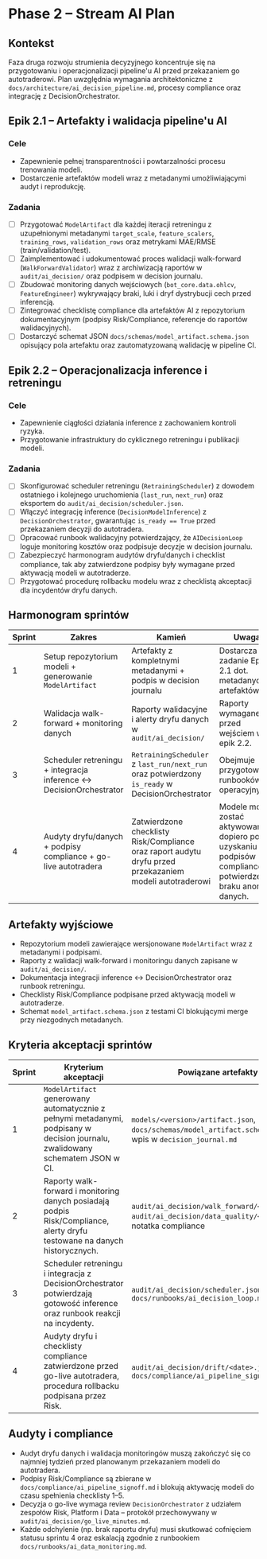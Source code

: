 # Phase 2 – Stream AI Plan

## Kontekst

Faza druga rozwoju strumienia decyzyjnego koncentruje się na przygotowaniu i operacjonalizacji pipeline'u AI przed przekazaniem go autotraderowi. Plan uwzględnia wymagania architektoniczne z `docs/architecture/ai_decision_pipeline.md`, procesy compliance oraz integrację z DecisionOrchestrator.

## Epik 2.1 – Artefakty i walidacja pipeline'u AI

### Cele
- Zapewnienie pełnej transparentności i powtarzalności procesu trenowania modeli.
- Dostarczenie artefaktów modeli wraz z metadanymi umożliwiającymi audyt i reprodukcję.

### Zadania
- [ ] Przygotować `ModelArtifact` dla każdej iteracji retreningu z uzupełnionymi metadanymi `target_scale`, `feature_scalers`, `training_rows`, `validation_rows` oraz metrykami MAE/RMSE (train/validation/test).
- [ ] Zaimplementować i udokumentować proces walidacji walk-forward (`WalkForwardValidator`) wraz z archiwizacją raportów w `audit/ai_decision/` oraz podpisem w decision journalu.
- [ ] Zbudować monitoring danych wejściowych (`bot_core.data.ohlcv`, `FeatureEngineer`) wykrywający braki, luki i dryf dystrybucji cech przed inferencją.
- [ ] Zintegrować checklistę compliance dla artefaktów AI z repozytorium dokumentacyjnym (podpisy Risk/Compliance, referencje do raportów walidacyjnych).
- [ ] Dostarczyć schemat JSON `docs/schemas/model_artifact.schema.json` opisujący pola artefaktu oraz zautomatyzowaną walidację w pipeline CI.

## Epik 2.2 – Operacjonalizacja inference i retreningu

### Cele
- Zapewnienie ciągłości działania inference z zachowaniem kontroli ryzyka.
- Przygotowanie infrastruktury do cyklicznego retreningu i publikacji modeli.

### Zadania
- [ ] Skonfigurować scheduler retreningu (`RetrainingScheduler`) z dowodem ostatniego i kolejnego uruchomienia (`last_run`, `next_run`) oraz eksportem do `audit/ai_decision/scheduler.json`.
- [ ] Włączyć integrację inference (`DecisionModelInference`) z `DecisionOrchestrator`, gwarantując `is_ready == True` przed przekazaniem decyzji do autotradera.
- [ ] Opracować runbook walidacyjny potwierdzający, że `AIDecisionLoop` loguje monitoring kosztów oraz podpisuje decyzje w decision journalu.
- [ ] Zabezpieczyć harmonogram audytów dryfu/danych i checklist compliance, tak aby zatwierdzone podpisy były wymagane przed aktywacją modeli w autotraderze.
- [ ] Przygotować procedurę rollbacku modelu wraz z checklistą akceptacji dla incydentów dryfu danych.

## Harmonogram sprintów

| Sprint | Zakres | Kamień | Uwaga |
| --- | --- | --- | --- |
| 1 | Setup repozytorium modeli + generowanie `ModelArtifact` | Artefakty z kompletnymi metadanymi + podpis w decision journalu | Dostarcza zadanie Epiku 2.1 dot. metadanych artefaktów. |
| 2 | Walidacja walk-forward + monitoring danych | Raporty walidacyjne i alerty dryfu danych w `audit/ai_decision/` | Raporty wymagane przed wejściem w epik 2.2. |
| 3 | Scheduler retreningu + integracja inference ↔️ DecisionOrchestrator | `RetrainingScheduler` z `last_run/next_run` oraz potwierdzony `is_ready` w DecisionOrchestrator | Obejmuje przygotowanie runbooków operacyjnych. |
| 4 | Audyty dryfu/danych + podpisy compliance + go-live autotradera | Zatwierdzone checklisty Risk/Compliance oraz raport audytu dryfu przed przekazaniem modeli autotraderowi | Modele mogą zostać aktywowane dopiero po uzyskaniu podpisów compliance i potwierdzeniu braku anomalii danych. |

## Artefakty wyjściowe
- Repozytorium modeli zawierające wersjonowane `ModelArtifact` wraz z metadanymi i podpisami.
- Raporty z walidacji walk-forward i monitoringu danych zapisane w `audit/ai_decision/`.
- Dokumentacja integracji inference ↔️ DecisionOrchestrator oraz runbook retreningu.
- Checklisty Risk/Compliance podpisane przed aktywacją modeli w autotraderze.
- Schemat `model_artifact.schema.json` z testami CI blokującymi merge przy niezgodnych metadanych.

## Kryteria akceptacji sprintów

| Sprint | Kryterium akceptacji | Powiązane artefakty |
| --- | --- | --- |
| 1 | `ModelArtifact` generowany automatycznie z pełnymi metadanymi, podpisany w decision journalu, zwalidowany schematem JSON w CI. | `models/<version>/artifact.json`, `docs/schemas/model_artifact.schema.json`, wpis w `decision_journal.md` |
| 2 | Raporty walk-forward i monitoring danych posiadają podpis Risk/Compliance, alerty dryfu testowane na danych historycznych. | `audit/ai_decision/walk_forward/<date>.json`, `audit/ai_decision/data_quality/<date>.json`, notatka compliance |
| 3 | Scheduler retreningu i integracja z DecisionOrchestrator potwierdzają gotowość inference oraz runbook reakcji na incydenty. | `audit/ai_decision/scheduler.json`, `docs/runbooks/ai_decision_loop.md` |
| 4 | Audyty dryfu i checklisty compliance zatwierdzone przed go-live autotradera, procedura rollbacku podpisana przez Risk. | `audit/ai_decision/drift/<date>.json`, `docs/compliance/ai_pipeline_signoff.md` |

## Audyty i compliance

- Audyt dryfu danych i walidacja monitoringów muszą zakończyć się co najmniej tydzień przed planowanym przekazaniem modeli do autotradera.
- Podpisy Risk/Compliance są zbierane w `docs/compliance/ai_pipeline_signoff.md` i blokują aktywację modeli do czasu spełnienia checklisty 1–5.
- Decyzja o go-live wymaga review `DecisionOrchestrator` z udziałem zespołów Risk, Platform i Data – protokół przechowywany w `audit/ai_decision/go_live_minutes.md`.
- Każde odchylenie (np. brak raportu dryfu) musi skutkować cofnięciem statusu sprintu 4 oraz eskalacją zgodnie z runbookiem `docs/runbooks/ai_data_monitoring.md`.
